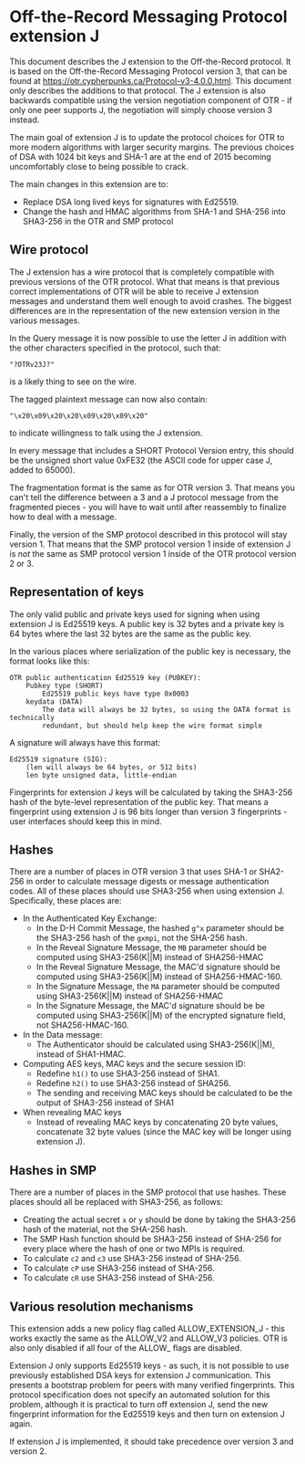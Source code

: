 # Off-the-Record Messaging Protocol extension J

This document describes the J extension to the Off-the-Record protocol. It is based on the Off-the-Record Messaging Protocol version 3, that can be found at https://otr.cypherpunks.ca/Protocol-v3-4.0.0.html. This document only describes the additions to that protocol. The J extension is also backwards compatible using the version negotiation component of OTR - if only one peer supports J, the negotiation will simply choose version 3 instead.

The main goal of extension J is to update the protocol choices for OTR to more modern algorithms with larger security margins. The previous choices of DSA with 1024 bit keys and SHA-1 are at the end of 2015 becoming uncomfortably close to being possible to crack.

The main changes in this extension are to:

- Replace DSA long lived keys for signatures with Ed25519.
- Change the hash and HMAC algorithms from SHA-1 and SHA-256 into SHA3-256 in the OTR and SMP protocol

## Wire protocol

The J extension has a wire protocol that is completely compatible with previous versions of the OTR protocol. What that means is that previous correct implementations of OTR will be able to receive J extension messages and understand them well enough to avoid crashes. The biggest differences are in the representation of the new extension version in the various messages.

In the Query message it is now possible to use the letter J in addition with the other characters specified in the protocol, such that:

`"?OTRv23J?"`

is a likely thing to see on the wire.

The tagged plaintext message can now also contain:

`"\x20\x09\x20\x20\x09\x20\x09\x20"`

to indicate willingness to talk using the J extension.

In every message that includes a SHORT Protocol Version entry, this should be the unsigned short value 0xFE32 (the ASCII code for upper case J, added to 65000).

The fragmentation format is the same as for OTR version 3. That means you can't tell the difference between a 3 and a J protocol message from the fragmented pieces - you will have to wait until after reassembly to finalize how to deal with a message.

Finally, the version of the SMP protocol described in this protocol will stay version 1. That means that the SMP protocol version 1 inside of extension J is _not_ the same as SMP protocol version 1 inside of the OTR protocol version 2 or 3.

## Representation of keys

The only valid public and private keys used for signing when using extension J is Ed25519 keys. A public key is 32 bytes and a private key is 64 bytes where the last 32 bytes are the same as the public key.

In the various places where serialization of the public key is necessary, the format looks like this:

```
OTR public authentication Ed25519 key (PUBKEY):
    Pubkey type (SHORT)
        Ed25519 public keys have type 0x0003
    keydata (DATA)
        The data will always be 32 bytes, so using the DATA format is technically
        redundant, but should help keep the wire format simple
```

A signature will always have this format:

```
Ed25519 signature (SIG):
    (len will always be 64 bytes, or 512 bits)
    len byte unsigned data, little-endian
```

Fingerprints for extension J keys will be calculated by taking the SHA3-256 hash of the byte-level representation of the public key. That means a fingerprint using extension J is 96 bits longer than version 3 fingerprints - user interfaces should keep this in mind.

## Hashes

There are a number of places in OTR version 3 that uses SHA-1 or SHA2-256 in order to calculate message digests or message authentication codes. All of these places should use SHA3-256 when using extension J. Specifically, these places are:

- In the Authenticated Key Exchange:
    - In the D-H Commit Message, the hashed `g^x` parameter should be the SHA3-256 hash of the `gxmpi`, not the SHA-256 hash.
    - In the Reveal Signature Message, the `MB` parameter should be computed using SHA3-256(K||M) instead of SHA256-HMAC
    - In the Reveal Signature Message, the MAC'd signature should be computed using SHA3-256(K||M) instead of SHA256-HMAC-160.
    - In the Signature Message, the `MA` parameter should be computed using SHA3-256(K||M) instead of SHA256-HMAC
    - In the Signature Message, the MAC'd signature should be be computed using SHA3-256(K||M) of the encrypted signature field, not SHA256-HMAC-160.
- In the Data message:
    - The Authenticator should be calculated using SHA3-256(K||M), instead of SHA1-HMAC.
- Computing AES keys, MAC keys and the secure session ID:
    - Redefine `h1()` to use SHA3-256 instead of SHA1.
    - Redefine `h2()` to use SHA3-256 instead of SHA256.
    - The sending and receiving MAC keys should be calculated to be the output of SHA3-256 instead of SHA1
- When revealing MAC keys
    - Instead of revealing MAC keys by concatenating 20 byte values, concatenate 32 byte values (since the MAC key will be longer using extension J).


## Hashes in SMP

There are a number of places in the SMP protocol that use hashes. These places should all be replaced with SHA3-256, as follows:

- Creating the actual secret `x` or `y` should be done by taking the SHA3-256 hash of the material, not the SHA-256 hash.
- The SMP Hash function should be SHA3-256 instead of SHA-256 for every place where the hash of one or two MPIs is required.
- To calculate `c2` and `c3` use SHA3-256 instead of SHA-256.
- To calculate `cP` use SHA3-256 instead of SHA-256.
- To calculate `cR` use SHA3-256 instead of SHA-256.

## Various resolution mechanisms

This extension adds a new policy flag called ALLOW_EXTENSION_J - this works exactly the same as the ALLOW_V2 and ALLOW_V3 policies. OTR is also only disabled if all four of the ALLOW_ flags are disabled.

Extension J only supports Ed25519 keys - as such, it is not possible to use previously established DSA keys for extension J communication. This presents a bootstrap problem for peers with many verified fingerprints. This protocol specification does not specify an automated solution for this problem, although it is practical to turn off extension J, send the new fingerprint information for the Ed25519 keys and then turn on extension J again.

If extension J is implemented, it should take precedence over version 3 and version 2.

